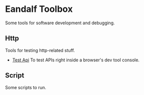 # Eandalf Toolbox

Some tools for software development and debugging.

## Http

Tools for testing http-related stuff.

- [Test Api](./http/test-api.js) To test APIs right inside a browser's dev tool console.

## Script

Some scripts to run.
